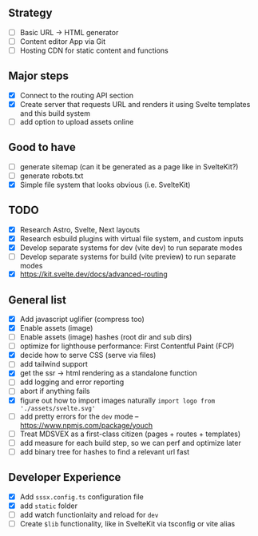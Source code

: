 ## Strategy

- [ ] Basic URL -> HTML generator
- [ ] Content editor App via Git
- [ ] Hosting CDN for static content and functions

## Major steps

- [x] Connect to the routing API section
- [x] Create server that requests URL and renders it using Svelte templates and this build system
- [ ] add option to upload assets online

## Good to have

- [ ] generate sitemap (can it be generated as a page like in SvelteKit?)
- [ ] generate robots.txt
- [x] Simple file system that looks obvious (i.e. SvelteKit)

## TODO

- [x] Research Astro, Svelte, Next layouts
- [x] Research esbuild plugins with virtual file system, and custom inputs
- [x] Develop separate systems for dev (vite dev) to run separate modes
- [ ] Develop separate systems for build (vite preview) to run separate modes
- [x] https://kit.svelte.dev/docs/advanced-routing

## General list

- [x] Add javascript uglifier (compress too)
- [x] Enable assets (image)
- [ ] Enable assets (image) hashes (root dir and sub dirs)
- [ ] optimize for lighthouse performance: First Contentful Paint (FCP)
- [x] decide how to serve CSS (serve via files)
- [ ] add tailwind support
- [x] get the ssr -> html rendering as a standalone function
- [ ] add logging and error reporting
- [ ] abort if anything fails
- [x] figure out how to import images naturally `import logo from './assets/svelte.svg'`
- [ ] add pretty errors for the `dev` mode – https://www.npmjs.com/package/youch
- [ ] Treat MDSVEX as a first-class citizen (pages + routes + templates)
- [ ] add measure for each build step, so we can perf and optimize later
- [ ] add binary tree for hashes to find a relevant url fast

## Developer Experience

- [x] Add `sssx.config.ts` configuration file
- [x] add `static` folder
- [ ] add watch functionlaity and reload for `dev`
- [ ] Create `$lib` functionality, like in SvelteKit via tsconfig or vite alias
